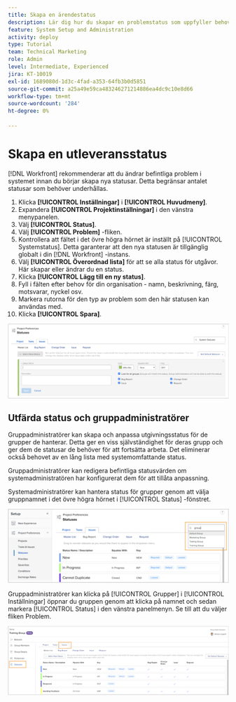 ```yaml
---
title: Skapa en ärendestatus
description: Lär dig hur du skapar en problemstatus som uppfyller behoven i din organisations arbetsflöden.
feature: System Setup and Administration
activity: deploy
type: Tutorial
team: Technical Marketing
role: Admin
level: Intermediate, Experienced
jira: KT-10019
exl-id: 1689080d-1d3c-4fad-a353-64fb3b0d5851
source-git-commit: a25a49e59ca483246271214886ea4dc9c10e8d66
workflow-type: tm+mt
source-wordcount: '284'
ht-degree: 0%

---
```


# Skapa en utleveransstatus

[!DNL Workfront] rekommenderar att du ändrar befintliga problem i systemet innan du börjar skapa nya statusar. Detta begränsar antalet statusar som behöver underhållas.

1. Klicka **[!UICONTROL Inställningar]** i **[!UICONTROL Huvudmeny]**.
1. Expandera **[!UICONTROL Projektinställningar]** i den vänstra menypanelen.
1. Välj **[!UICONTROL Status]**.
1. Välj **[!UICONTROL Problem]** -fliken.
1. Kontrollera att fältet i det övre högra hörnet är inställt på [!UICONTROL Systemstatus]. Detta garanterar att den nya statusen är tillgänglig globalt i din [!DNL Workfront] -instans.
1. Välj **[!UICONTROL Överordnad lista]** för att se alla status för utgåvor. Här skapar eller ändrar du en status.
1. Klicka **[!UICONTROL Lägg till en ny status]**.
1. Fyll i fälten efter behov för din organisation - namn, beskrivning, färg, motsvarar, nyckel osv.
1. Markera rutorna för den typ av problem som den här statusen kan användas med.
1. Klicka **[!UICONTROL Spara]**.

![Nytt statusfönster på [!UICONTROL Status] page](assets/admin-fund-create-issue-status.png)

## Utfärda status och gruppadministratörer

Gruppadministratörer kan skapa och anpassa utgivningsstatus för de grupper de hanterar. Detta ger en viss självständighet för deras grupp och ger dem de statusar de behöver för att fortsätta arbeta. Det eliminerar också behovet av en lång lista med systemomfattande status.

Gruppadministratörer kan redigera befintliga statusvärden om systemadministratören har konfigurerat dem för att tillåta anpassning.

Systemadministratörer kan hantera status för grupper genom att välja gruppnamnet i det övre högra hörnet i [!UICONTROL Status] -fönstret.

![Grupplistmeny på [!UICONTROL Status] page](assets/admin-fund-change-group-master-list.png)

Gruppadministratörer kan klicka på [!UICONTROL Grupper] i [!UICONTROL Inställningar] öppnar du gruppen genom att klicka på namnet och sedan markera [!UICONTROL Status] i den vänstra panelmenyn. Se till att du väljer fliken Problem.

![[!UICONTROL Status] avsnitt i [!UICONTROL Grupp] page](assets/admin-fund-group-issue-statuses.png)

<!---
For detailed information on how managing statuses can be done by group administrators, see these articles:
Create and customize group statuses
Group administrators
--->

<!---
learn more URLs
Issue statuses
Create and customize system-wide statuses
--->
